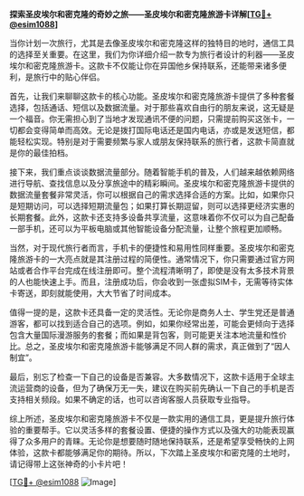 **探索圣皮埃尔和密克隆的奇妙之旅——圣皮埃尔和密克隆旅游卡详解[[TG💪+ @esim1088](https://t.me/s/esim1088)]**

当你计划一次旅行，尤其是去像圣皮埃尔和密克隆这样的独特目的地时，通信工具的选择至关重要。在这里，我们为你详细介绍一款专为旅行者设计的利器——圣皮埃尔和密克隆旅游卡。这款卡不仅能让你在异国他乡保持联系，还能带来诸多便利，是旅行中的贴心伴侣。

首先，让我们来聊聊这款卡的核心功能。圣皮埃尔和密克隆旅游卡提供了多种套餐选择，包括通话、短信以及数据流量。对于那些喜欢自由行的朋友来说，这无疑是一个福音。你无需担心到了当地才发现通讯不便的问题，只需提前购买这张卡，一切都会变得简单而高效。无论是拨打国际电话还是国内电话，亦或是发送短信，都能轻松实现。特别是对于需要频繁与家人或朋友保持联系的旅行者，这款卡简直就是你的最佳拍档。

接下来，我们重点谈谈数据流量部分。随着智能手机的普及，人们越来越依赖网络进行导航、查找信息以及分享旅途中的精彩瞬间。圣皮埃尔和密克隆旅游卡提供的数据流量套餐非常灵活，你可以根据自己的需求选择合适的方案。比如，如果你只是短期访问，可以选择短期流量包；如果打算长期逗留，则可以选择更经济实惠的长期套餐。此外，这款卡还支持多设备共享流量，这意味着你不仅可以为自己配备一部手机，还可以为平板电脑或其他智能设备分配流量，让整个旅程更加顺畅。

当然，对于现代旅行者而言，手机卡的便捷性和易用性同样重要。圣皮埃尔和密克隆旅游卡的一大亮点就是其注册过程的简便性。通常情况下，你只需要通过官方网站或者合作平台完成在线注册即可。整个流程清晰明了，即使是没有太多技术背景的人也能快速上手。而且，注册成功后，你会收到一张虚拟SIM卡，无需等待实体卡寄送，即刻就能使用，大大节省了时间成本。

值得一提的是，这款卡还具备一定的灵活性。无论你是商务人士、学生党还是普通游客，都可以找到适合自己的选项。例如，如果你经常出差，可能会更倾向于选择包含大量国际漫游服务的套餐；而如果是背包客，则可能更关注本地流量和性价比。总之，圣皮埃尔和密克隆旅游卡能够满足不同人群的需求，真正做到了“因人制宜”。

最后，别忘了检查一下自己的设备是否兼容。大多数情况下，这款卡适用于全球主流运营商的设备，但为了确保万无一失，建议在购买前先确认一下自己的手机是否支持相关频段。如果不确定的话，也可以咨询客服人员获取专业指导。

综上所述，圣皮埃尔和密克隆旅游卡不仅是一款实用的通信工具，更是提升旅行体验的重要帮手。它以灵活多样的套餐设置、便捷的操作方式以及强大的功能表现赢得了众多用户的青睐。无论你是想要随时随地保持联系，还是希望享受畅快的上网体验，这款卡都能够满足你的期待。所以，下次踏上圣皮埃尔和密克隆的土地时，请记得带上这张神奇的小卡片吧！

[[TG💪+ @esim1088](https://t.me/s/esim1088) ![Image](https://i.postimg.cc/4NQfJmqS/Snipaste-2025-05-13-00-14-12.png)]